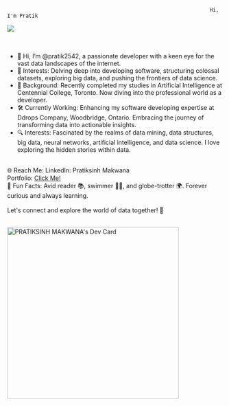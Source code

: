                                                                       Hi, I'm Pratik
<img src="https://github-readme-stats.vercel.app/api?username=pratik2542&&show_icons=true&title_color=ffffff&icon_color=bb2acf&text_color=daf7dc&bg_color=151515"> <br> <br> <br>



- 👋 Hi, I’m @pratik2542, a passionate developer with a keen eye for the vast data landscapes of the internet. <br>
- 🚀 Interests: Delving deep into developing software, structuring colossal datasets, exploring big data, and pushing the frontiers of data science.  <br>
- 🌟 Background: Recently completed my studies in Artificial Intelligence at Centennial College, Toronto. Now diving into the professional world as a developer. <br>
- 🛠️ Currently Working: Enhancing my software developing expertise at Ddrops Company, Woodbridge, Ontario. Embracing the journey of transforming data into actionable insights. <br>
- 🔍 Interests: Fascinated by the realms of data mining, data structures, big data, neural networks, artificial intelligence, and data science. I love exploring the hidden stories within data. <br> <br>

🌐 Reach Me:
LinkedIn: Pratiksinh Makwana <br>
Portfolio: <a href="https://pratiksinh-makwana.vercel.app"> Click Me!</a> <br>
💬 Fun Facts: Avid reader 📚, swimmer 🏊‍♂️, and globe-trotter 🌍. Forever curious and always learning.  <br> <br>
Let's connect and explore the world of data together! 🚀 <br> <br>



<a href="https://app.daily.dev/pratik2542"><img src="https://api.daily.dev/devcards/0e2423ee4df14e04903d3e4dbc39e7c0.png?r=63t" width="400" alt="PRATIKSINH MAKWANA's Dev Card"/></a>
